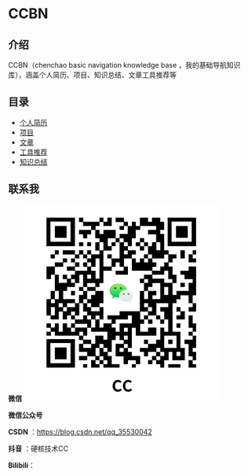 # CCBN

## 介绍

CCBN（chenchao basic navigation knowledge base ，我的基础导航知识库），涵盖个人简历、项目、知识总结、文章工具推荐等

## 目录

- [个人简历](./resume/README.md)
- [项目](./project/README.md)
- [文章](./article/README.md)
- [工具推荐](./tools/README.md)
- [知识总结](./knowledge/README.md)

## 联系我

**微信**
![img.png](./static%2Fimg.png)

**微信公众号**

**CSDN** ：https://blog.csdn.net/qq_35530042

**抖音** ：硬核技术CC

**Bilibili**：
